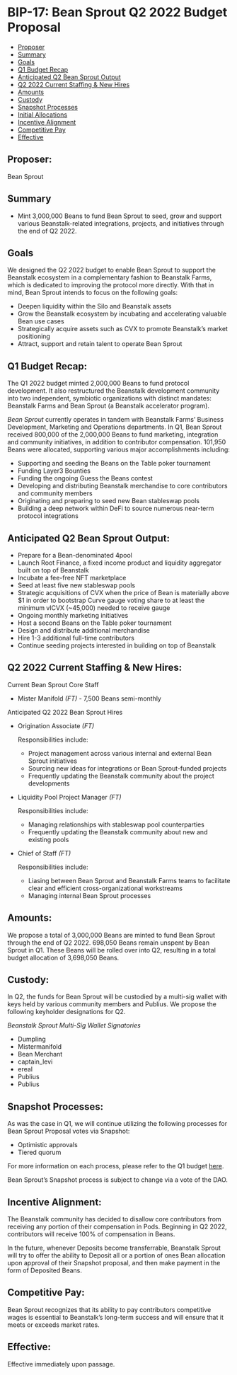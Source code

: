 # BIP-17: Bean Sprout Q2 2022 Budget Proposal

- [Proposer](#proposer)
- [Summary](#summary)
- [Goals](#goals)
- [Q1 Budget Recap](#q1-budget-recap)
- [Anticipated Q2 Bean Sprout Output](#anticipated-q2-bean-sprout-output)
- [Q2 2022 Current Staffing & New Hires](#q2-2022-current-staffing-&-new-hires)
- [Amounts](#amounts)
- [Custody](#custody)
- [Snapshot Processes](#snapshot-processes)
- [Initial Allocations](#initial-allocations)
- [Incentive Alignment](#incentive-alignment)
- [Competitive Pay](#competitive-pay)
- [Effective](#effective)

## Proposer:

Bean Sprout

## Summary

- Mint 3,000,000 Beans to fund Bean Sprout to seed, grow and support various Beanstalk-related integrations, projects, and initiatives through the end of Q2 2022.

## Goals

We designed the Q2 2022 budget to enable Bean Sprout to support the Beanstalk ecosystem in a complementary fashion to Beanstalk Farms, which is dedicated to improving the protocol more directly. With that in mind, Bean Sprout intends to focus on the following goals:

- Deepen liquidity within the Silo and Beanstalk assets
- Grow the Beanstalk ecosystem by incubating and accelerating valuable Bean use cases
- Strategically acquire assets such as CVX to promote Beanstalk’s market positioning
- Attract, support and retain talent to operate Bean Sprout

## Q1 Budget Recap:

The Q1 2022 budget minted 2,000,000 Beans to fund protocol development. It also restructured the Beanstalk development community into two independent, symbiotic organizations with distinct mandates: Beanstalk Farms and Bean Sprout (a Beanstalk accelerator program).

*Bean Sprout* currently operates in tandem with Beanstalk Farms’ Business Development, Marketing and Operations departments. In Q1, Bean Sprout received 800,000 of the 2,000,000 Beans to fund marketing, integration and community initiatives, in addition to contributor compensation. 101,950 Beans were allocated, supporting various major accomplishments including:

- Supporting and seeding the Beans on the Table poker tournament
- Funding Layer3 Bounties
- Funding the ongoing Guess the Beans contest
- Developing and distributing Beanstalk merchandise to core contributors and community members
- Originating and preparing to seed new Bean stableswap pools
- Building a deep network within DeFi to source numerous near-term protocol integrations

## Anticipated Q2 Bean Sprout Output:

- Prepare for a Bean-denominated 4pool
- Launch Root Finance, a fixed income product and liquidity aggregator built on top of Beanstalk
- Incubate a fee-free NFT marketplace
- Seed at least five new stableswap pools
- Strategic acquisitions of CVX when the price of Bean is materially above $1 in order to bootstrap Curve gauge voting share to at least the minimum vlCVX (~45,000) needed to receive gauge
- Ongoing monthly marketing initiatives
- Host a second Beans on the Table poker tournament
- Design and distribute additional merchandise
- Hire 1-3 additional full-time contributors
- Continue seeding projects interested in building on top of Beanstalk

## Q2 2022 Current Staffing & New Hires:

Current Bean Sprout Core Staff

- Mister Manifold *(FT) -* 7,500 Beans semi-monthly

Anticipated Q2 2022 Bean Sprout Hires

- Origination Associate *(FT)*
    
    Responsibilities include:
    
    - Project management across various internal and external Bean Sprout initiatives
    - Sourcing new ideas for integrations or Bean Sprout-funded projects
    - Frequently updating the Beanstalk community about the project developments
- Liquidity Pool Project Manager *(FT)*
    
    Responsibilities include:
    
    - Managing relationships with stableswap pool counterparties
    - Frequently updating the Beanstalk community about new and existing pools
- Chief of Staff *(FT)*
    
    Responsibilities include:
    
    - Liasing between Bean Sprout and Beanstalk Farms teams to facilitate clear and efficient cross-organizational workstreams
    - Managing internal Bean Sprout processes

## Amounts:

We propose a total of 3,000,000 Beans are minted to fund Bean Sprout through the end of Q2 2022. 698,050 Beans remain unspent by Bean Sprout in Q1. These Beans will be rolled over into Q2, resulting in a total budget allocation of 3,698,050 Beans.

## Custody:

In Q2, the funds for Bean Sprout will be custodied by a multi-sig wallet with keys held by various community members and Publius. We propose the following keyholder designations for Q2.

*Beanstalk Sprout Multi-Sig Wallet Signatories*

- Dumpling
- Mistermanifold
- Bean Merchant
- captain_levi
- ereal
- Publius
- Publius

## Snapshot Processes:

As was the case in Q1, we will continue utilizing the following processes for Bean Sprout Proposal votes via Snapshot:

- Optimistic approvals
- Tiered quorum

For more information on each process, please refer to the Q1 budget [here](https://github.com/BeanstalkFarms/Beanstalk/pull/34).

Bean Sprout’s Snapshot process is subject to change via a vote of the DAO.

## Incentive Alignment:

The Beanstalk community has decided to disallow core contributors from receiving any portion of their compensation in Pods. Beginning in Q2 2022, contributors will receive 100% of compensation in Beans.

In the future, whenever Deposits become transferrable, Beanstalk Sprout will try to offer the ability to Deposit all or a portion of ones Bean allocation upon approval of their Snapshot proposal, and then make payment in the form of Deposited Beans.

## Competitive Pay:

Bean Sprout recognizes that its ability to pay contributors competitive wages is essential to Beanstalk’s long-term success and will ensure that it meets or exceeds market rates.

## Effective:

Effective immediately upon passage.